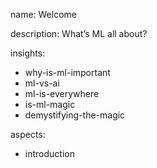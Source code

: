 name: Welcome

description: What’s ML all about?

insights:
  - why-is-ml-important
  - ml-vs-ai
  - ml-is-everywhere
  - is-ml-magic
  - demystifying-the-magic
  
aspects:
  - introduction
 
